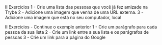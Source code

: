 II Exercícios
     1 - Crie uma lista das pessoas que você já fez amizade na Trybe
     2 - Adicione uma imagem que venha de uma URL externa.
     3 - Adicione uma imagem que está no seu computador, local

II Exercícios - Continue o exemplo anterior
     1 - Crie um parágrafo para cada pessoa da sua lista
     2 - Crie um link entre a sua lista e os parágrafos de pessoas
     3 - Crie um link para a página do Google
